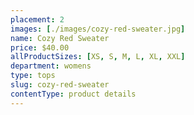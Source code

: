 ```yaml
---
placement: 2
images: [./images/cozy-red-sweater.jpg]
name: Cozy Red Sweater
price: $40.00
allProductSizes: [XS, S, M, L, XL, XXL]
department: womens
type: tops
slug: cozy-red-sweater
contentType: product details
---
```

